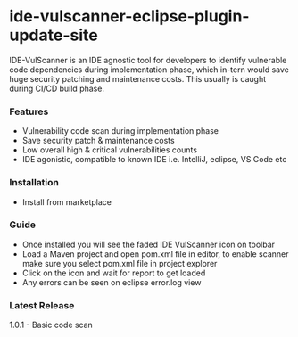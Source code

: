 ide-vulscanner-eclipse-plugin-update-site
===========
IDE-VulScanner is an IDE agnostic tool for developers to identify vulnerable code dependencies during implementation phase, which in-tern would save huge security patching and maintenance costs. This usually is caught during CI/CD build phase.

### Features

* Vulnerability code scan during implementation phase
* Save security patch & maintenance costs
* Low overall high & critical vulnerabilities counts
* IDE agonistic, compatible to known IDE i.e. IntelliJ, eclipse, VS Code etc

### Installation
* Install from marketplace

### Guide

* Once installed you will see the faded IDE VulScanner icon on toolbar
* Load a Maven project and open pom.xml file in editor, to enable scanner make sure you select pom.xml file in project explorer
* Click on the icon and wait for report to get loaded
* Any errors can be seen on eclipse error.log view


### Latest Release

1.0.1 - Basic code scan
